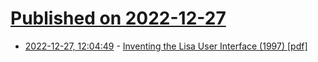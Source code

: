 # [Published on 2022-12-27](index.md)

* [2022-12-27, 12:04:49](https://news.ycombinator.com/item?id=34147937) - [Inventing the Lisa User Interface (1997) [pdf]](http://bitsavers.org/pdf/apple/lisa/development_history/articles/Perkins_-_Inventing_the_Lisa_User_Interface_199704.pdf)
